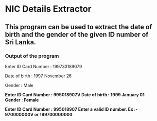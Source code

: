 # NIC Details Extractor

## This program can be used to extract the date of birth and the gender of the given ID number of Sri Lanka.

### Output of the program

Enter ID Card Number : 199733189079

Date of birth : 1997 November 26

Gender : Male

**Enter ID Card Number : 995018907V
Date of birth : 1999 January 01
Gender : Female**

**Enter ID Card Number : 995018907
Enter a valid ID number.
Ex :- 970000000V or 199700000000**
